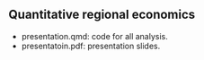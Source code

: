 ## Quantitative regional economics

- presentation.qmd: code for all analysis.
- presentatoin.pdf: presentation slides.
